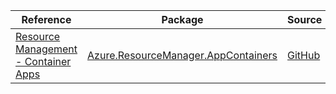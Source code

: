 | Reference | Package | Source |
|---|---|---|
|[Resource Management - Container Apps](resourcemanager.appcontainers-readme.md)|[Azure.ResourceManager.AppContainers](https://www.nuget.org/packages/Azure.ResourceManager.AppContainers)|[GitHub](https://github.com/Azure/azure-sdk-for-net/blob/main/sdk/containerapps/Azure.ResourceManager.AppContainers)|
